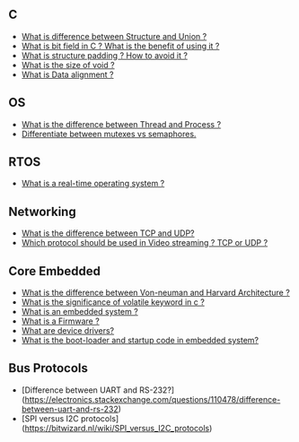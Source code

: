 ## C 
- [What is difference between Structure and Union ?](https://www.quora.com/What-is-the-difference-between-structure-and-union)
- [What is bit field in C ? What is the benefit of using it ?](https://www.quora.com/C-programming-language-What-is-bit-field)
- [What is structure padding ? How to avoid it ?](http://www.geeksforgeeks.org/structure-member-alignment-padding-and-data-packing/)
- [What is the size of void ?](http://stackoverflow.com/questions/3350599/sizeofvoid-equals-1-in-c)
- [What is Data alignment ?](https://embeddeddreams.quora.com/Concept-What-is-Data-alignment)


## OS
- [What is the difference between Thread and Process ?](https://www.quora.com/What-is-the-difference-between-a-process-and-a-thread)
- [Differentiate between mutexes vs semaphores.](https://www.quora.com/What-is-the-difference-between-a-mutex-and-a-semaphore)

## RTOS
- [What is a real-time operating system ?](https://www.quora.com/What-is-a-real-time-operating-system)


## Networking
- [What is the difference between TCP and UDP?](https://www.quora.com/What-is-the-difference-between-TCP-and-UDP)
- [Which protocol should be used in Video streaming ? TCP or UDP ?](http://stackoverflow.com/questions/6187456/tcp-vs-udp-on-video-stream)


## Core Embedded
- [What is the difference between Von-neuman and Harvard Architecture ?](https://www.quora.com/What-is-the-difference-between-the-Von-Neumann-architecture-and-the-Harvard-architecture)
- [What is the significance of volatile keyword in c ?](http://www.embedded.com/electronics-blogs/beginner-s-corner/4023801/Introduction-to-the-Volatile-Keyword)
- [What is an embedded system ?](https://www.quora.com/What-is-an-embedded-system)
- [What is a Firmware ?](https://en.wikipedia.org/wiki/Firmware)
- [What are device drivers?](https://www.quora.com/What-are-device-drivers)
- [What is the boot-loader and startup code in embedded system?](https://www.quora.com/What-is-the-boot-loader-and-startup-code-in-embedded-system)

## Bus Protocols
- [Difference between UART and RS-232?] (https://electronics.stackexchange.com/questions/110478/difference-between-uart-and-rs-232)
- [SPI versus I2C protocols] (https://bitwizard.nl/wiki/SPI_versus_I2C_protocols)
